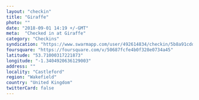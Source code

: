 ```yaml
---
layout: "checkin"
title: "Giraffe"
photo: ""
date: "2018-09-01 14:19 +/-GMT"
meta:  "Checked in at Giraffe"
category: "Checkins"
syndication: "https://www.swarmapp.com/user/492614834/checkin/5b8a91cdda5ede00395b59c7"
foursquare: "https://foursquare.com/v/50687fcfe4b0f328e0734a45"
latitude: "53.71000317221873"
longitude: "-1.3404920636129003"
address: ""
locality: "Castleford"
region: "Wakefield"
country: "United Kingdom"
twitterCard: false
---
```


